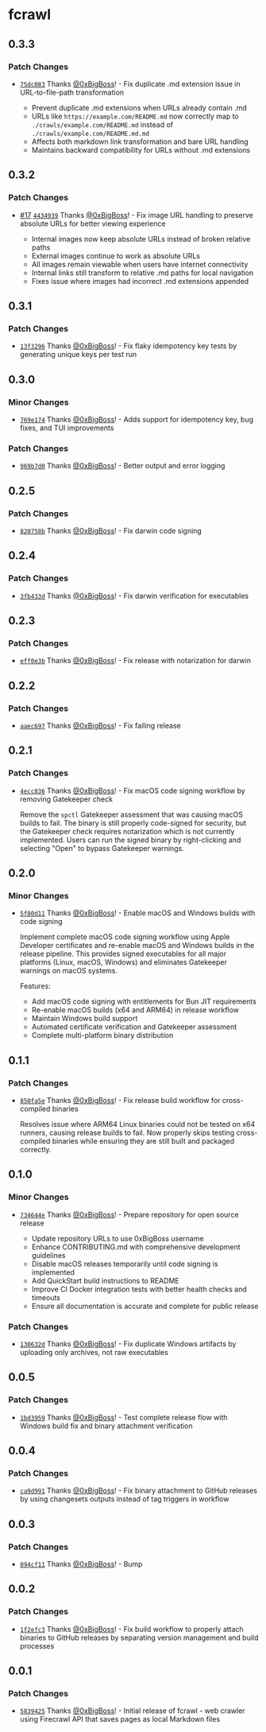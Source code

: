 # fcrawl

## 0.3.3

### Patch Changes

- [`75dc083`](https://github.com/0xBigBoss/firecrawl-cli/commit/75dc0831e73978553308ec132824ea15d3732bf7) Thanks [@0xBigBoss](https://github.com/0xBigBoss)! - Fix duplicate .md extension issue in URL-to-file-path transformation

  - Prevent duplicate .md extensions when URLs already contain .md
  - URLs like `https://example.com/README.md` now correctly map to `./crawls/example.com/README.md` instead of `./crawls/example.com/README.md.md`
  - Affects both markdown link transformation and bare URL handling
  - Maintains backward compatibility for URLs without .md extensions

## 0.3.2

### Patch Changes

- [#17](https://github.com/0xBigBoss/firecrawl-cli/pull/17) [`4434939`](https://github.com/0xBigBoss/firecrawl-cli/commit/4434939b401e84fcef4608e97bf3dbb8045b6d00) Thanks [@0xBigBoss](https://github.com/0xBigBoss)! - Fix image URL handling to preserve absolute URLs for better viewing experience

  - Internal images now keep absolute URLs instead of broken relative paths
  - External images continue to work as absolute URLs
  - All images remain viewable when users have internet connectivity
  - Internal links still transform to relative .md paths for local navigation
  - Fixes issue where images had incorrect .md extensions appended

## 0.3.1

### Patch Changes

- [`13f3296`](https://github.com/0xBigBoss/firecrawl-cli/commit/13f32961979c923c3cb4973a4f34f8a24678e138) Thanks [@0xBigBoss](https://github.com/0xBigBoss)! - Fix flaky idempotency key tests by generating unique keys per test run

## 0.3.0

### Minor Changes

- [`769e174`](https://github.com/0xBigBoss/firecrawl-cli/commit/769e174f20d12f77d8691df6d45df9af3544f754) Thanks [@0xBigBoss](https://github.com/0xBigBoss)! - Adds support for idempotency key, bug fixes, and TUI improvements

### Patch Changes

- [`969b7d0`](https://github.com/0xBigBoss/firecrawl-cli/commit/969b7d000ea2001b2799a52c4423e92971db7af3) Thanks [@0xBigBoss](https://github.com/0xBigBoss)! - Better output and error logging

## 0.2.5

### Patch Changes

- [`820758b`](https://github.com/0xBigBoss/firecrawl-cli/commit/820758b0084eeb7783f162976e5e78258f1d3474) Thanks [@0xBigBoss](https://github.com/0xBigBoss)! - Fix darwin code signing

## 0.2.4

### Patch Changes

- [`3fb433d`](https://github.com/0xBigBoss/firecrawl-cli/commit/3fb433d5e6bb13d9ba54f488571cb60a8b1dceef) Thanks [@0xBigBoss](https://github.com/0xBigBoss)! - Fix darwin verification for executables

## 0.2.3

### Patch Changes

- [`eff0e3b`](https://github.com/0xBigBoss/firecrawl-cli/commit/eff0e3b878f636f8da543e426bab902a82780741) Thanks [@0xBigBoss](https://github.com/0xBigBoss)! - Fix release with notarization for darwin

## 0.2.2

### Patch Changes

- [`aaec697`](https://github.com/0xBigBoss/firecrawl-cli/commit/aaec6978794b69fd03beda44c69735d41b52e1b4) Thanks [@0xBigBoss](https://github.com/0xBigBoss)! - Fix failing release

## 0.2.1

### Patch Changes

- [`4ecc836`](https://github.com/0xBigBoss/firecrawl-cli/commit/4ecc83641f90b345aaf117e82ff168d00df8a450) Thanks [@0xBigBoss](https://github.com/0xBigBoss)! - Fix macOS code signing workflow by removing Gatekeeper check

  Remove the `spctl` Gatekeeper assessment that was causing macOS builds to fail.
  The binary is still properly code-signed for security, but the Gatekeeper check
  requires notarization which is not currently implemented. Users can run the
  signed binary by right-clicking and selecting "Open" to bypass Gatekeeper warnings.

## 0.2.0

### Minor Changes

- [`5f80d11`](https://github.com/0xBigBoss/firecrawl-cli/commit/5f80d11974264a7757423d4ffaf45293387cea83) Thanks [@0xBigBoss](https://github.com/0xBigBoss)! - Enable macOS and Windows builds with code signing

  Implement complete macOS code signing workflow using Apple Developer certificates
  and re-enable macOS and Windows builds in the release pipeline. This provides
  signed executables for all major platforms (Linux, macOS, Windows) and eliminates
  Gatekeeper warnings on macOS systems.

  Features:

  - Add macOS code signing with entitlements for Bun JIT requirements
  - Re-enable macOS builds (x64 and ARM64) in release workflow
  - Maintain Windows build support
  - Automated certificate verification and Gatekeeper assessment
  - Complete multi-platform binary distribution

## 0.1.1

### Patch Changes

- [`850fa5e`](https://github.com/0xBigBoss/firecrawl-cli/commit/850fa5eb628cb8a9efb182c3120370dcf0a2515f) Thanks [@0xBigBoss](https://github.com/0xBigBoss)! - Fix release build workflow for cross-compiled binaries

  Resolves issue where ARM64 Linux binaries could not be tested on x64 runners,
  causing release builds to fail. Now properly skips testing cross-compiled
  binaries while ensuring they are still built and packaged correctly.

## 0.1.0

### Minor Changes

- [`734644e`](https://github.com/0xBigBoss/firecrawl-cli/commit/734644e836571413c09a7d8b6c08303baf6f08a5) Thanks [@0xBigBoss](https://github.com/0xBigBoss)! - Prepare repository for open source release

  - Update repository URLs to use 0xBigBoss username
  - Enhance CONTRIBUTING.md with comprehensive development guidelines
  - Disable macOS releases temporarily until code signing is implemented
  - Add QuickStart build instructions to README
  - Improve CI Docker integration tests with better health checks and timeouts
  - Ensure all documentation is accurate and complete for public release

### Patch Changes

- [`130632d`](https://github.com/0xBigBoss/firecrawl-cli/commit/130632da650e696aa8bd159e8ad04491b794caad) Thanks [@0xBigBoss](https://github.com/0xBigBoss)! - Fix duplicate Windows artifacts by uploading only archives, not raw executables

## 0.0.5

### Patch Changes

- [`1bd3959`](https://github.com/0xBigBoss/firecrawl-cli/commit/1bd395994452f9e4434129369503c03f514f5d5a) Thanks [@0xBigBoss](https://github.com/0xBigBoss)! - Test complete release flow with Windows build fix and binary attachment verification

## 0.0.4

### Patch Changes

- [`ca9d991`](https://github.com/0xBigBoss/firecrawl-cli/commit/ca9d99176786ec6e31a8919a99a429559e033a13) Thanks [@0xBigBoss](https://github.com/0xBigBoss)! - Fix binary attachment to GitHub releases by using changesets outputs instead of tag triggers in workflow

## 0.0.3

### Patch Changes

- [`094cf11`](https://github.com/0xBigBoss/firecrawl-cli/commit/094cf11f77e6ac03bd2851a5510a3608142ecd0e) Thanks [@0xBigBoss](https://github.com/0xBigBoss)! - Bump

## 0.0.2

### Patch Changes

- [`1f2efc3`](https://github.com/0xBigBoss/firecrawl-cli/commit/1f2efc3c89937565147d2dbf3113f6d2b7e9ebf8) Thanks [@0xBigBoss](https://github.com/0xBigBoss)! - Fix build workflow to properly attach binaries to GitHub releases by separating version management and build processes

## 0.0.1

### Patch Changes

- [`5839425`](https://github.com/0xBigBoss/firecrawl-cli/commit/5839425e0e5f44c879fa9fb144d50cf2020ea017) Thanks [@0xBigBoss](https://github.com/0xBigBoss)! - Initial release of fcrawl - web crawler using Firecrawl API that saves pages as local Markdown files
